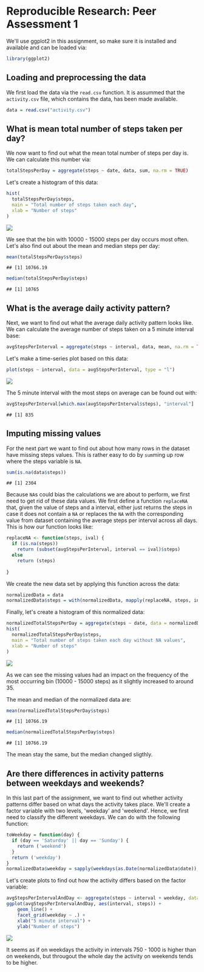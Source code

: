 # Reproducible Research: Peer Assessment 1



We'll use ggplot2 in this assignment, so make sure it is installed and available and can be loaded via:

```r
library(ggplot2)
```

## Loading and preprocessing the data
We first load the data via the `read.csv` function. It is assummed that the `activity.csv` file, which contains the data, has been made available.


```r
data = read.csv("activity.csv")
```

## What is mean total number of steps taken per day?
We now want to find out what the mean total number of steps per day is. We can calculate this number via:


```r
totalStepsPerDay = aggregate(steps ~ date, data, sum, na.rm = TRUE)
```

Let's create a histogram of this data:


```r
hist(
  totalStepsPerDay$steps,
  main = "Total number of steps taken each day",
  xlab = "Number of steps"
)
```

![](PA1_template_files/figure-html/unnamed-chunk-5-1.png)<!-- -->

We see that the bin with 10000 - 15000 steps per day occurs most often. Let's also find out about the mean and median steps per day:


```r
mean(totalStepsPerDay$steps)
```

```
## [1] 10766.19
```

```r
median(totalStepsPerDay$steps)
```

```
## [1] 10765
```

## What is the average daily activity pattern?
Next, we want to find out what the average daily activity pattern looks like. We can calculate the average number of steps taken on a 5 minute interval base:


```r
avgStepsPerInterval = aggregate(steps ~ interval, data, mean, na.rm = TRUE)
```

Let's make a time-series plot based on this data:


```r
plot(steps ~ interval, data = avgStepsPerInterval, type = "l")
```

![](PA1_template_files/figure-html/unnamed-chunk-8-1.png)<!-- -->

The 5 minute interval with the most steps on average can be found out with: 


```r
avgStepsPerInterval[which.max(avgStepsPerInterval$steps), "interval"]
```

```
## [1] 835
```

## Imputing missing values
For the next part we want to find out about how many rows in the dataset have missing steps values. This is rather easy to do by `sum`ming up row where the steps variable is `NA`.


```r
sum(is.na(data$steps))
```

```
## [1] 2304
```

Because `NA`s could bias the calculations we are about to perform, we first need to get rid of these data values. We first define a function `replaceNA` that, given the value of steps and a interval, either just returns the steps in case it does not contain a `NA` or replaces the `NA` with the corresponding value from dataset containing the average steps per interval across all days. This is how our function looks like:


```r
replaceNA <- function(steps, ival) {
  if (is.na(steps))
    return (subset(avgStepsPerInterval, interval == ival)$steps)
  else
    return (steps)
       
}
```

We create the new data set by applying this function across the data:


```r
normalizedData = data
normalizedData$steps = with(normalizedData, mapply(replaceNA, steps, interval))
```

Finally, let's create a histogram of this normalized data:


```r
normalizedTotalStepsPerDay = aggregate(steps ~ date, data = normalizedData, sum)
hist(
  normalizedTotalStepsPerDay$steps, 
  main = "Total number of steps taken each day without NA values",
  xlab = "Number of steps"
)
```

![](PA1_template_files/figure-html/unnamed-chunk-13-1.png)<!-- -->

As we can see the missing values had an impact on the frequency of the most occurring bin (10000 - 15000 steps) as it slightly increased to around 35.

The mean and median of the normalized data are:


```r
mean(normalizedTotalStepsPerDay$steps)
```

```
## [1] 10766.19
```

```r
median(normalizedTotalStepsPerDay$steps)
```

```
## [1] 10766.19
```
The mean stay the same, but the median changed sligthly.

## Are there differences in activity patterns between weekdays and weekends?

In this last part of the assignment, we want to find out whether activity patterns differ based on what days the activity takes place. We'll create a factor variable with two levels, 'weekday' and 'weekend'. Hence, we first need to classify the different weekdays. We can do with the following function:


```r
toWeekday = function(day) {
  if (day == 'Saturday' || day == 'Sunday') {
    return ('weekend')
  }
  return ('weekday')
}
normalizedData$weekday = sapply(weekdays(as.Date(normalizedData$date)), toWeekday)
```

Let's create plots to find out how the activity differs based on the factor variable:


```r
avgStepsPerIntervalAndDay <- aggregate(steps ~ interval + weekday, data = normalizedData, mean)
ggplot(avgStepsPerIntervalAndDay, aes(interval, steps)) + 
    geom_line() + 
    facet_grid(weekday ~ .) +
    xlab("5 minute interval") + 
    ylab("Number of steps")
```

![](PA1_template_files/figure-html/unnamed-chunk-16-1.png)<!-- -->
    
It seems as if on weekdays the activity in intervals 750 - 1000 is higher than on weekends, but througout the whole day the activity on weekends tends to be higher.

